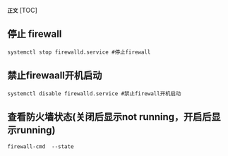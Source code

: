 **`正文`**
[TOC]

## 停止 firewall
```shell
systemctl stop firewalld.service #停止firewall
```

## 禁止firewaall开机启动
```shell
systemctl disable firewalld.service #禁止firewall开机启动
```

## 查看防火墙状态(关闭后显示not running，开启后显示running)
```shell
firewall-cmd  --state
```
